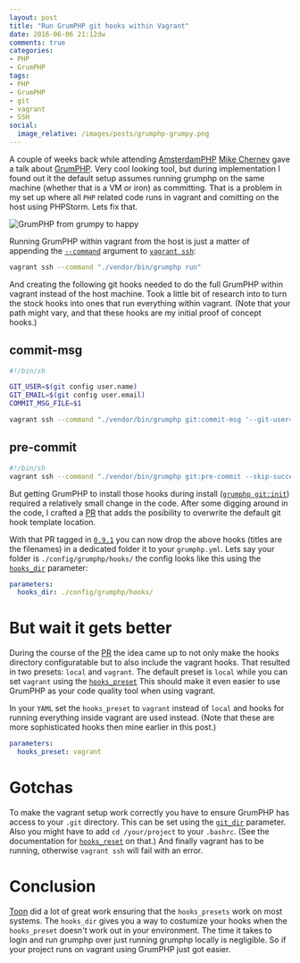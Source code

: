 ```yaml
---
layout: post
title: "Run GrumPHP git hooks within Vagrant"
date: 2016-06-06 21:12dw
comments: true
categories:
- PHP
- GrumPHP
tags:
- PHP
- GrumPHP
- git
- vagrant
- SSH
social:
  image_relative: /images/posts/grumphp-grumpy.png
---
```


A couple of weeks back while attending [AmsterdamPHP](https://php.amsterdam/) [Mike Chernev](https://twitter.com/MikeChernev) gave a talk about [GrumPHP](https://github.com/phpro/grumphp). Very cool looking tool, but during implementation I found out it the default setup assumes running grumphp on the same machine (whether that is a VM or iron) as committing. That is a problem in my set up where all `PHP` related code runs in vagrant and comitting on the host using PHPStorm. Lets fix that. 

![GrumPHP from grumpy to happy](/images/posts/grumphp-grumpy-to-happy.gif)

<!-- More -->

Running GrumPHP within vagrant from the host is just a matter of appending the [`--command`](https://www.vagrantup.com/docs/cli/ssh.html#_c_COMMAND) argument to [`vagrant ssh`](https://www.vagrantup.com/docs/cli/ssh.html):

```bash
vagrant ssh --command "./vendor/bin/grumphp run"
```

And creating the following git hooks needed to do the full GrumPHP within vagrant instead of the host machine. Took a little bit of research into to turn the stock hooks into ones that run everything within vagrant. (Note that your path might vary, and that these hooks are my initial proof of concept hooks.)

## commit-msg
```bash
#!/bin/sh

GIT_USER=$(git config user.name)
GIT_EMAIL=$(git config user.email)
COMMIT_MSG_FILE=$1

vagrant ssh --command "./vendor/bin/grumphp git:commit-msg '--git-user=$GIT_USER' '--git-email=$GIT_EMAIL' '$COMMIT_MSG_FILE'"
```

## pre-commit
```bash
#!/bin/sh
vagrant ssh --command "./vendor/bin/grumphp git:pre-commit --skip-success-output"
```

But getting GrumPHP to install those hooks during install ([`grumphp git:init`](https://github.com/phpro/grumphp/blob/master/doc/commands.md#installation)) required a relatively small change in the code. After some digging around in the code, I crafted a [PR](https://github.com/phpro/grumphp/pull/143) that adds the posibility to overwrite the default git hook template location.

With that PR tagged in [`0.9.1`](https://github.com/phpro/grumphp/releases/tag/v0.9.1) you can now drop the above hooks (titles are the filenames) in a dedicated folder it to your `grumphp.yml`. Lets say your folder is `./config/grumphp/hooks/` the config looks like this using the [`hooks_dir`](https://github.com/phpro/grumphp/blob/master/doc/parameters.md) parameter:

```yml
parameters:
  hooks_dir: ./config/grumphp/hooks/
```

# But wait it gets better

During the course of the [PR](https://github.com/phpro/grumphp/pull/143#issuecomment-217776465) the idea came up to not only make the hooks directory configuratable but to also include the vagrant hooks. That resulted in two presets: `local` and `vagrant`. The default preset is `local` while you can set `vagrant` using the [`hooks_preset`](https://github.com/phpro/grumphp/blob/master/doc/parameters.md) This should make it even easier to use GrumPHP as your code quality tool when using vagrant.

In your `YAML` set the `hooks_preset` to `vagrant` instead of `local` and hooks for running everything inside vagrant are used instead. (Note that these are more sophisticated hooks then mine earlier in this post.)

```yml
parameters:
  hooks_preset: vagrant
```

# Gotchas

To make the vagrant setup work correctly you have to ensure GrumPHP has access to your `.git` directory. This can be set using the [`git_dir`](https://github.com/phpro/grumphp/blob/master/doc/parameters.md) parameter. Also you might have to add
`cd /your/project` to your `.bashrc`. (See the documentation for [`hooks_reset`](https://github.com/phpro/grumphp/blob/master/doc/parameters.md) on that.) And finally vagrant has to be running, otherwise `vagrant ssh` will fail with an error. 

# Conclusion 

[Toon](https://github.com/veewee) did a lot of great work ensuring that the `hooks_presets` work on most systems. The `hooks_dir` gives you a way to costumize your hooks when the `hooks_preset` doesn't work out in your environment. The time it takes to login and run grumphp over just running grumphp locally is negligible. So if your project runs on vagrant using GrumPHP just got easier.
